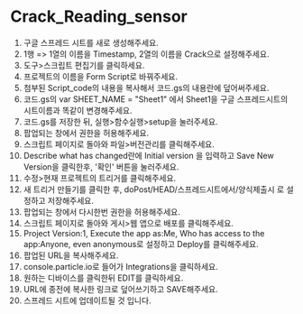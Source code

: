 # Crack_Reading_sensor
1. 구글 스프레드 시트를 새로 생성해주세요.
2. 1행 => 1열의 이름을 Timestamp, 2열의 이름을 Crack으로 설정해주세요.
3. 도구>스크립트 편집기를 클릭하세요.
4. 프로젝트의 이름을 Form Script로 바꿔주세요.
5. 첨부된 Script_code의 내용을 복사해서 코드.gs의 내용란에 덮어써주세요.
6. 코드.gs의 var SHEET_NAME = "Sheet1" 에서 Sheet1을 구글 스프레드시트의 시트이름과 똑같이 변경해주세요.
7. 코드.gs를 저장한 뒤, 실행>함수실행>setup을 눌러주세요.
8. 팝업되는 창에서 권한을 허용해주세요.
9. 스크립트 페이지로 돌아와 파일>버전관리를 클릭해주세요.
10. Describe what has changed란에 Initial version 을 입력하고 Save New Version을 클릭한후, '확인' 버튼을 눌러주세요.
11. 수정>현재 프로젝트의 트리거를 클릭해주세요.
12. 새 트리거 만들기를 클릭한 후, doPost/HEAD/스프레드시트에서/양식제출시 로 설정하고 저장해주세요.
13. 팝업되는 창에서 다시한번 권한을 허용해주세요.
14. 스크립트 페이지로 돌아와 게시>웹 앱으로 배포를 클릭해주세요.
15. Project Version:1, Execute the app as:Me, Who has access to the app:Anyone, even anonymous로 설정하고 Deploy를 클릭해주세요.
16. 팝업된 URL을 복사해주세요.
17. console.particle.io로 들어가 Integrations을 클릭하세요.
18. 원하는 디바이스를 클릭한뒤 EDIT를 클릭하세요.
19. URL에 종전에 복사한 링크로 덮어쓰기하고 SAVE해주세요.
20. 스프레드 시트에 업데이트될 것 입니다.